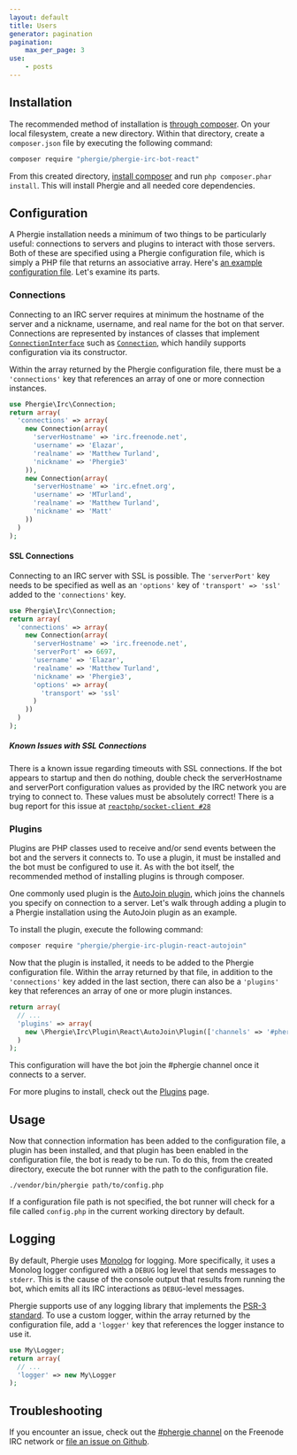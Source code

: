 ```yaml
---
layout: default
title: Users
generator: pagination
pagination:
    max_per_page: 3
use:
    - posts
---
```

## Installation

The recommended method of installation is [through composer](http://getcomposer.org). On your local filesystem, create a new directory. Within that directory, create a `composer.json` file by executing the following command:

```bash
composer require "phergie/phergie-irc-bot-react"
```

From this created directory, [install composer](https://getcomposer.org/download/) and run `php composer.phar install`. This will install Phergie and all needed core dependencies.

## Configuration

A Phergie installation needs a minimum of two things to be particularly useful: connections to servers and plugins to interact with those servers. Both of these are specified using a Phergie configuration file, which is simply a PHP file that returns an associative array. Here's [an example configuration file](https://github.com/phergie/phergie-irc-bot-react/blob/master/config.sample.php). Let's examine its parts.

### Connections

Connecting to an IRC server requires at minimum the hostname of the server and a nickname, username, and real name for the bot on that server. Connections are represented by instances of classes that implement [`ConnectionInterface`](https://github.com/phergie/phergie-irc-connection/blob/master/src/ConnectionInterface.php) such as [`Connection`](https://github.com/phergie/phergie-irc-connection/blob/master/src/Connection.php), which handily supports configuration via its constructor.

Within the array returned by the Phergie configuration file, there must be a `'connections'` key that references an array of one or more connection instances.

```php
use Phergie\Irc\Connection;
return array(
  'connections' => array(
    new Connection(array(
      'serverHostname' => 'irc.freenode.net',
      'username' => 'Elazar',
      'realname' => 'Matthew Turland',
      'nickname' => 'Phergie3'
    )),
    new Connection(array(
      'serverHostname' => 'irc.efnet.org',
      'username' => 'MTurland',
      'realname' => 'Matthew Turland',
      'nickname' => 'Matt'
    ))
  )
);
```

#### SSL Connections

Connecting to an IRC server with SSL is possible. The `'serverPort'` key needs to be specified as well as an `'options'` key of `'transport' => 'ssl'` added to the `'connections'` key.

```php
use Phergie\Irc\Connection;
return array(
  'connections' => array(
    new Connection(array(
      'serverHostname' => 'irc.freenode.net',
      'serverPort' => 6697,
      'username' => 'Elazar',
      'realname' => 'Matthew Turland',
      'nickname' => 'Phergie3',
      'options' => array(
        'transport' => 'ssl'
      )
    ))
  )
);
```

##### Known Issues with SSL Connections

There is a known issue regarding timeouts with SSL connections. If the bot appears to startup and then do nothing, double check the serverHostname and serverPort configuration values as provided by the IRC network you are trying to connect to. These values must be absolutely correct! There is a bug report for this issue at [`reactphp/socket-client #28`](https://github.com/reactphp/socket-client/issues/28)

### Plugins

Plugins are PHP classes used to receive and/or send events between the bot and the servers it connects to. To use a plugin, it must be installed and the bot must be configured to use it. As with the bot itself, the recommended method of installing plugins is through composer.

One commonly used plugin is the [AutoJoin plugin](https://github.com/phergie/phergie-irc-plugin-react-autojoin), which joins the channels you specify on connection to a server. Let's walk through adding a plugin to a Phergie installation using the AutoJoin plugin as an example.

To install the plugin, execute the following command:

```bash
composer require "phergie/phergie-irc-plugin-react-autojoin"
```

Now that the plugin is installed, it needs to be added to the Phergie configuration file. Within the array returned by that file, in addition to the `'connections'` key added in the last section, there can also be a `'plugins'` key that references an array of one or more plugin instances.

```php
return array(
  // ...
  'plugins' => array(
    new \Phergie\Irc\Plugin\React\AutoJoin\Plugin(['channels' => '#phergie'])
  )
);
```

This configuration will have the bot join the #phergie channel once it connects to a server.

For more plugins to install, check out the [Plugins](/plugins) page.

## Usage

Now that connection information has been added to the configuration file, a plugin has been installed, and that plugin has been enabled in the configuration file, the bot is ready to be run. To do this, from the created directory, execute the bot runner with the path to the configuration file.

```
./vendor/bin/phergie path/to/config.php
```

If a configuration file path is not specified, the bot runner will check for a file called `config.php` in the current working directory by default.

## Logging

By default, Phergie uses [Monolog](http://github.com/Seldaek/monolog) for logging. More specifically, it uses a Monolog logger configured with a `DEBUG` log level that sends messages to `stderr`. This is the cause of the console output that results from running the bot, which emits all its IRC interactions as `DEBUG`-level messages.

Phergie supports use of any logging library that implements the [PSR-3 standard](http://www.php-fig.org/psr/psr-3/). To use a custom logger, within the array returned by the configuration file, add a `'logger'` key that references the logger instance to use it.

```php
use My\Logger;
return array(
  // ...
  'logger' => new My\Logger
);
```

## Troubleshooting

If you encounter an issue, check out the [#phergie channel](irc://irc.freenode.net/phergie) on the Freenode IRC network or [file an issue on Github](https://github.com/phergie/phergie-irc-bot-react/issues).
